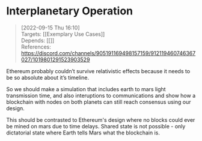 
# Interplanetary Operation

> [2022-09-15 Thu 16:10] <br/>
> Targets: [[Exemplary Use Cases]] <br/>
> Depends: [[]] <br/>
> References: <https://discord.com/channels/905191169498157159/912119460746367027/1019801291523903529>

Ethereum probably couldn’t survive relativistic effects because it needs to be so absolute about it’s timeline.

So we should make a simulation that includes earth to mars light transmission time, and also interuptions to communications and show how a blockchain with nodes on both planets can still reach consensus using our design.

This should be contrasted to Ethereum's design where no blocks could ever be mined on mars due to time delays.  Shared state is not possible - only dictatorial state where Earth tells Mars what the blockchain is.
